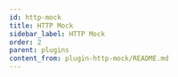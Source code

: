```yaml
---
id: http-mock
title: HTTP Mock 
sidebar_label: HTTP Mock
order: 2
parent: plugins
content_from: plugin-http-mock/README.md
---
```

